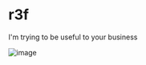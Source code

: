 # r3f
I'm trying to be useful to your business

![image](https://tiiny.host/blog/assets/images/1_adcnxab1qc_5kf8juxdeya.png)
